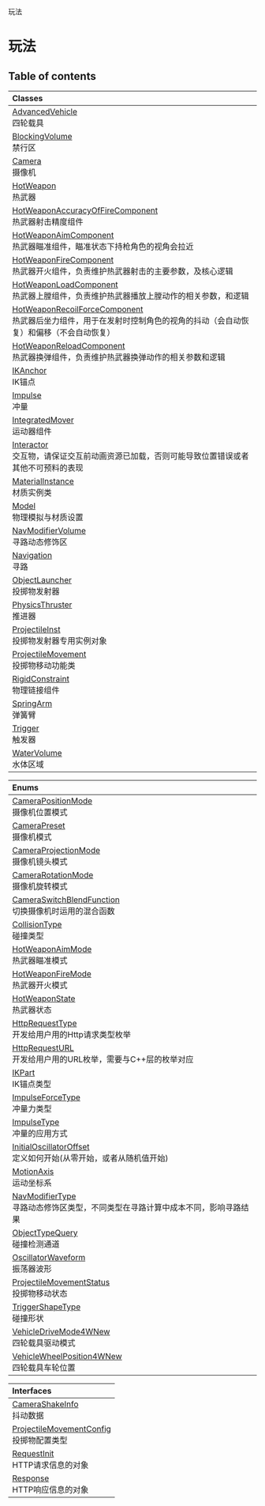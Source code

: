 玩法

# 玩法 <Badge type="tip" text="Groups" /> <Score text="玩法" />

## Table of contents
| Classes |
| :-----|
| [AdvancedVehicle](../classes/mw.AdvancedVehicle.md) <br> 四轮载具 |
| [BlockingVolume](../classes/mw.BlockingVolume.md) <br> 禁行区 |
| [Camera](../classes/mw.Camera.md) <br> 摄像机 |
| [HotWeapon](../classes/mw.HotWeapon.md) <br> 热武器 |
| [HotWeaponAccuracyOfFireComponent](../classes/mw.HotWeaponAccuracyOfFireComponent.md) <br> 热武器射击精度组件 |
| [HotWeaponAimComponent](../classes/mw.HotWeaponAimComponent.md) <br> 热武器瞄准组件，瞄准状态下持枪角色的视角会拉近 |
| [HotWeaponFireComponent](../classes/mw.HotWeaponFireComponent.md) <br> 热武器开火组件，负责维护热武器射击的主要参数，及核心逻辑 |
| [HotWeaponLoadComponent](../classes/mw.HotWeaponLoadComponent.md) <br> 热武器上膛组件，负责维护热武器播放上膛动作的相关参数，和逻辑 |
| [HotWeaponRecoilForceComponent](../classes/mw.HotWeaponRecoilForceComponent.md) <br> 热武器后坐力组件，用于在发射时控制角色的视角的抖动（会自动恢复）和偏移（不会自动恢复） |
| [HotWeaponReloadComponent](../classes/mw.HotWeaponReloadComponent.md) <br> 热武器换弹组件，负责维护热武器换弹动作的相关参数和逻辑 |
| [IKAnchor](../classes/mw.IKAnchor.md) <br> IK锚点 |
| [Impulse](../classes/mw.Impulse.md) <br> 冲量 |
| [IntegratedMover](../classes/mw.IntegratedMover.md) <br> 运动器组件 |
| [Interactor](../classes/mw.Interactor.md) <br> 交互物，请保证交互前动画资源已加载，否则可能导致位置错误或者其他不可预料的表现 |
| [MaterialInstance](../classes/mw.MaterialInstance.md) <br> 材质实例类 |
| [Model](../classes/mw.Model.md) <br> 物理模拟与材质设置 |
| [NavModifierVolume](../classes/mw.NavModifierVolume.md) <br> 寻路动态修饰区 |
| [Navigation](../classes/mw.Navigation.md) <br> 寻路 |
| [ObjectLauncher](../classes/mw.ObjectLauncher.md) <br> 投掷物发射器 |
| [PhysicsThruster](../classes/mw.PhysicsThruster.md) <br> 推进器 |
| [ProjectileInst](../classes/mw.ProjectileInst.md) <br> 投掷物发射器专用实例对象 |
| [ProjectileMovement](../classes/mw.ProjectileMovement.md) <br> 投掷物移动功能类 |
| [RigidConstraint](../classes/mw.RigidConstraint.md) <br> 物理链接组件 |
| [SpringArm](../classes/mw.SpringArm.md) <br> 弹簧臂 |
| [Trigger](../classes/mw.Trigger.md) <br> 触发器 |
| [WaterVolume](../classes/mw.WaterVolume.md) <br> 水体区域 |


| Enums |
| :-----|
| [CameraPositionMode](../enums/mw.CameraPositionMode.md) <br> 摄像机位置模式 |
| [CameraPreset](../enums/mw.CameraPreset.md) <br> 摄像机模式 |
| [CameraProjectionMode](../enums/mw.CameraProjectionMode.md) <br> 摄像机镜头模式 |
| [CameraRotationMode](../enums/mw.CameraRotationMode.md) <br> 摄像机旋转模式 |
| [CameraSwitchBlendFunction](../enums/mw.CameraSwitchBlendFunction.md) <br> 切换摄像机时运用的混合函数 |
| [CollisionType](../enums/mw.CollisionType.md) <br> 碰撞类型 |
| [HotWeaponAimMode](../enums/mw.HotWeaponAimMode.md) <br> 热武器瞄准模式 |
| [HotWeaponFireMode](../enums/mw.HotWeaponFireMode.md) <br> 热武器开火模式 |
| [HotWeaponState](../enums/mw.HotWeaponState.md) <br> 热武器状态 |
| [HttpRequestType](../enums/mw.HttpRequestType.md) <br> 开发给用户用的Http请求类型枚举 |
| [HttpRequestURL](../enums/mw.HttpRequestURL.md) <br> 开发给用户用的URL枚举，需要与C++层的枚举对应 |
| [IKPart](../enums/mw.IKPart.md) <br> IK锚点类型 |
| [ImpulseForceType](../enums/mw.ImpulseForceType.md) <br> 冲量力类型 |
| [ImpulseType](../enums/mw.ImpulseType.md) <br> 冲量的应用方式 |
| [InitialOscillatorOffset](../enums/mw.InitialOscillatorOffset.md) <br> 定义如何开始(从零开始，或者从随机值开始) |
| [MotionAxis](../enums/mw.MotionAxis.md) <br> 运动坐标系 |
| [NavModifierType](../enums/mw.NavModifierType.md) <br> 寻路动态修饰区类型，不同类型在寻路计算中成本不同，影响寻路结果 |
| [ObjectTypeQuery](../enums/mw.ObjectTypeQuery.md) <br> 碰撞检测通道 |
| [OscillatorWaveform](../enums/mw.OscillatorWaveform.md) <br> 振荡器波形 |
| [ProjectileMovementStatus](../enums/mw.ProjectileMovementStatus.md) <br> 投掷物移动状态 |
| [TriggerShapeType](../enums/mw.TriggerShapeType.md) <br> 碰撞形状 |
| [VehicleDriveMode4WNew](../enums/mw.VehicleDriveMode4WNew.md) <br> 四轮载具驱动模式 |
| [VehicleWheelPosition4WNew](../enums/mw.VehicleWheelPosition4WNew.md) <br> 四轮载具车轮位置 |


| Interfaces |
| :-----|
| [CameraShakeInfo](../interfaces/mw.CameraShakeInfo.md) <br> 抖动数据 |
| [ProjectileMovementConfig](../interfaces/mw.ProjectileMovementConfig.md) <br> 投掷物配置类型 |
| [RequestInit](../interfaces/mw.RequestInit.md) <br> HTTP请求信息的对象 |
| [Response](../interfaces/mw.Response.md) <br> HTTP响应信息的对象 |

